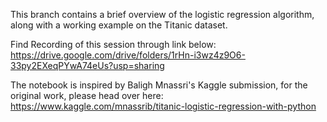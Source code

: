 This branch contains a brief overview of the logistic regression algorithm, along with a working example on the Titanic dataset.

Find Recording of this session through link below:
https://drive.google.com/drive/folders/1rHn-i3wz4z9O6-33py2EXeqPYwA74eUs?usp=sharing

The notebook is inspired by Baligh Mnassri's Kaggle submission, for the original work, please head over here:
https://www.kaggle.com/mnassrib/titanic-logistic-regression-with-python
